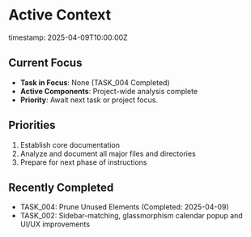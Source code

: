 # Active Context

timestamp: 2025-04-09T10:00:00Z

## Current Focus
- **Task in Focus**: None (TASK_004 Completed)
- **Active Components**: Project-wide analysis complete
- **Priority**: Await next task or project focus.

## Priorities
1. Establish core documentation
2. Analyze and document all major files and directories
3. Prepare for next phase of instructions

## Recently Completed
- TASK_004: Prune Unused Elements (Completed: 2025-04-09)
- TASK_002: Sidebar-matching, glassmorphism calendar popup and UI/UX improvements 